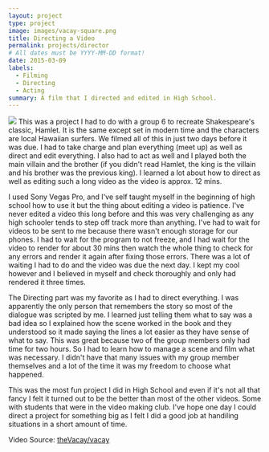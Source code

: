 ```yaml
---
layout: project
type: project
image: images/vacay-square.png
title: Directing a Video
permalink: projects/director
# All dates must be YYYY-MM-DD format!
date: 2015-03-09
labels:
  - Filming
  - Directing
  - Acting
summary: A film that I directed and edited in High School.
---
```


<img class="ui medium right floated rounded image" src="../images/vacay-home-page.png">
 This was a project I had to do with a group 6 to recreate Shakespeare's classic, Hamlet. It is the same except set in modern time and the characters are local Hawaiian surfers. We filmed all of this in just two days before it was due. I had to take charge and plan everything (meet up) as well as direct and edit everything. I also had to act as well and I played both the main villain and the brother (if you didn't read Hamlet, the king is the villain and his brother was the previous king). I learned a lot about how to direct as well as editing such a long video as the video is approx. 12 mins.
 
 
 I used Sony Vegas Pro, and I've self taught myself in the beginning of high school how to use it but the thing about editing a video is patience. I've never edited a video this long before and this was very challenging as any high schooler tends to step off track more than anything. I've had to wait for videos to be sent to me because there wasn't enough storage for our phones. I had to wait for the program to not freeze, and I had wait for the video to render for about 30 mins then watch the whole thing to check for any errors and render it again after fixing those errors. There was a lot of waiting I had to do and the video was due the next day. I kept my cool however and I believed in myself and check thoroughly and only had rendered it three times. 
 
 
 The Directing part was my favorite as I had to direct everything. I was apparently the only person that remembers the story so most of the dialogue was scripted by me. I learned just telling them what to say was a bad idea so I explained how the scene worked in the book and they understood so it made saying the lines a lot easier as they have sense of what to say. This was great because two of the group members only had time for two hours. So I had to learn how to manage a scene and film what was necessary. I didn't have that many issues with my group member themselves and a lot of the time it was my freedom to choose what happened.
 
 This was the most fun project I did in High School and even if it's not all that fancy I felt it turned out to be the better than most of the other videos. Some with students that were in the video making club. I've hope one day I could direct a project for something big as I felt I did a good job at handiling situations in a short amount of time.
 
Video Source: <a href="https://youtu.be/HgFdotz7wJk"><i class="large youtube icon"></i>theVacay/vacay</a>

